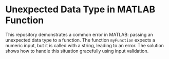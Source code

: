 # Unexpected Data Type in MATLAB Function

This repository demonstrates a common error in MATLAB: passing an unexpected data type to a function. The function `myFunction` expects a numeric input, but it is called with a string, leading to an error. The solution shows how to handle this situation gracefully using input validation.